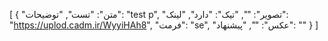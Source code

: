 [
  {
    "متن": "تست",
    "توضیحات": "test p",
    "تصویر": "",
    "تیک": "دارد",
    "لینک": "https://uplod.cadm.ir/WyyiHAh8",
    "فرمت": "se",
    "عکس": "",
    "پیشنهاد": ""
  }
]